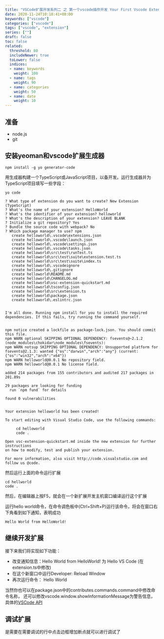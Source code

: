 ```yaml
---
title: "VSCode扩展开发系列二 之 第一个vscode插件开发 Your First Vscode Extension"
date: 2020-11-24T10:18:41+08:00
keywords: ["vscode"]
categories: ["vscode"]
tags: ["vscode", "extension"]
series: [""]
draft: false
toc: false
related:
  threshold: 80
  includeNewer: true
  toLower: false
  indices:
  - name: keywords
    weight: 100
  - name: tags
    weight: 90
  - name: categories
    weight: 50
  - name: date
    weight: 10
---
```


## 准备
- node.js
- git

## 安装yeoman和vscode扩展生成器
```shell script
npm install -g yo generator-code
```
用生成器构建一个TypeScript或JavaScript项目，以备开发。运行生成器并为TypeScript项目填写一些字段：
```shell script
yo code

? What type of extension do you want to create? New Extension (TypeScript)
? What's the name of your extension? HelloWorld
? What's the identifier of your extension? helloworld
? What's the description of your extension? LEAVE BLANK
? Initialize a git repository? Yes
? Bundle the source code with webpack? No
? Which package manager to use? npm
   create helloworld\.vscode\extensions.json
   create helloworld\.vscode\launch.json
   create helloworld\.vscode\settings.json
   create helloworld\.vscode\tasks.json
   create helloworld\src\test\runTest.ts
   create helloworld\src\test\suite\extension.test.ts
   create helloworld\src\test\suite\index.ts
   create helloworld\.vscodeignore
   create helloworld\.gitignore
   create helloworld\README.md
   create helloworld\CHANGELOG.md
   create helloworld\vsc-extension-quickstart.md
   create helloworld\tsconfig.json
   create helloworld\src\extension.ts
   create helloworld\package.json
   create helloworld\.eslintrc.json


I'm all done. Running npm install for you to install the required dependencies. If this fails, try running the command yourself.


npm notice created a lockfile as package-lock.json. You should commit this file.
npm WARN optional SKIPPING OPTIONAL DEPENDENCY: fsevents@~2.1.2 (node_modules\chokidar\node_modules\fsevents):
npm WARN notsup SKIPPING OPTIONAL DEPENDENCY: Unsupported platform for fsevents@2.1.3: wanted {"os":"darwin","arch":"any"} (current: {"os":"win32","arch":"x64"})
npm WARN helloworld@0.0.1 No repository field.
npm WARN helloworld@0.0.1 No license field.

added 214 packages from 155 contributors and audited 217 packages in 201.89s

29 packages are looking for funding
  run `npm fund` for details

found 0 vulnerabilities


Your extension helloworld has been created!

To start editing with Visual Studio Code, use the following commands:

     cd helloworld
     code .

Open vsc-extension-quickstart.md inside the new extension for further instructions
on how to modify, test and publish your extension.

For more information, also visit http://code.visualstudio.com and follow us @code.
```
然后运行上面的命令运行扩展
```shell script
cd hellworld
code .
```
然后，在编辑器上按F5，就会在一个新扩展开发主机窗口编译运行这个扩展

运行hello world命令，在命令调色板中(Ctrl+Shift+P)运行该命令，将会在窗口右下角看到如下通知，表明成功
```shell script
Hello World from HelloWorld!
```

## 继续开发扩展
接下来我们将实现如下功能：

- 改变通知信息：Hello World from HelloWorld! 为 Hello VS Code (在extension.ts中修改)
- 在这个新窗口中运行Developer: Reload Window
- 再次运行命令： Hello World

当然你也可以在package.json中的contributes.commands.command中修改命令名称，
还可以修改vscode.window.showInformationMessage为警告信息，具体的[VSCode API](https://code.visualstudio.com/api/references/vscode-api)

## 调试扩展
是需要在需要调试的行中点击边框增加断点就可以进行调试了










